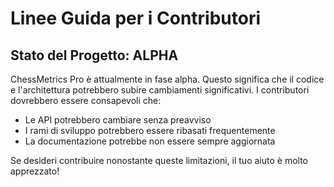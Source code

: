 # Linee Guida per i Contributori

## Stato del Progetto: ALPHA

ChessMetrics Pro è attualmente in fase alpha. Questo significa che il codice e l'architettura 
potrebbero subire cambiamenti significativi. I contributori dovrebbero essere consapevoli che:

- Le API potrebbero cambiare senza preavviso
- I rami di sviluppo potrebbero essere ribasati frequentemente
- La documentazione potrebbe non essere sempre aggiornata

Se desideri contribuire nonostante queste limitazioni, il tuo aiuto è molto apprezzato!